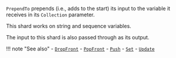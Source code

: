 `PrependTo` prepends (i.e., adds to the start) its input to the variable it receives in its `Collection` parameter. 

This shard works on string and sequence variables.

The input to this shard is also passed through as its output.

!!! note "See also"
    - [`DropFront`](../DropFront)
    - [`PopFront`](../PopFront)
    - [`Push`](../Push)
    - [`Set`](../Set)
    - [`Update`](../Update)
